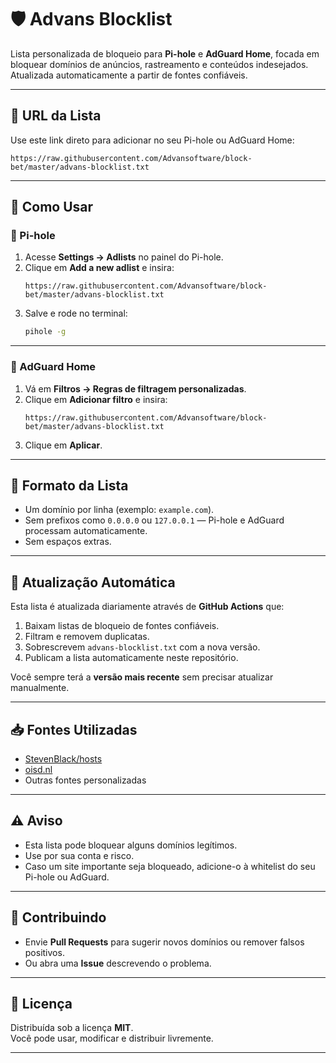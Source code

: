 # 🛡️ Advans Blocklist

Lista personalizada de bloqueio para **Pi-hole** e **AdGuard Home**, focada em bloquear domínios de anúncios, rastreamento e conteúdos indesejados.  
Atualizada automaticamente a partir de fontes confiáveis.

---

## 📌 URL da Lista

Use este link direto para adicionar no seu Pi-hole ou AdGuard Home:

```
https://raw.githubusercontent.com/Advansoftware/block-bet/master/advans-blocklist.txt
```

---

## 🚀 Como Usar

### 📍 Pi-hole
1. Acesse **Settings → Adlists** no painel do Pi-hole.
2. Clique em **Add a new adlist** e insira:
   ```
   https://raw.githubusercontent.com/Advansoftware/block-bet/master/advans-blocklist.txt
   ```
3. Salve e rode no terminal:
   ```bash
   pihole -g
   ```

---

### 📍 AdGuard Home
1. Vá em **Filtros → Regras de filtragem personalizadas**.
2. Clique em **Adicionar filtro** e insira:
   ```
   https://raw.githubusercontent.com/Advansoftware/block-bet/master/advans-blocklist.txt
   ```
3. Clique em **Aplicar**.

---

## 📂 Formato da Lista
- Um domínio por linha (exemplo: `example.com`).
- Sem prefixos como `0.0.0.0` ou `127.0.0.1` — Pi-hole e AdGuard processam automaticamente.
- Sem espaços extras.

---

## 🔄 Atualização Automática
Esta lista é atualizada diariamente através de **GitHub Actions** que:
1. Baixam listas de bloqueio de fontes confiáveis.
2. Filtram e removem duplicatas.
3. Sobrescrevem `advans-blocklist.txt` com a nova versão.
4. Publicam a lista automaticamente neste repositório.

Você sempre terá a **versão mais recente** sem precisar atualizar manualmente.

---

## 📥 Fontes Utilizadas
- [StevenBlack/hosts](https://github.com/StevenBlack/hosts)
- [oisd.nl](https://oisd.nl)
- Outras fontes personalizadas

---

## ⚠️ Aviso
- Esta lista pode bloquear alguns domínios legítimos.
- Use por sua conta e risco.
- Caso um site importante seja bloqueado, adicione-o à whitelist do seu Pi-hole ou AdGuard.

---

## 🤝 Contribuindo
- Envie **Pull Requests** para sugerir novos domínios ou remover falsos positivos.
- Ou abra uma **Issue** descrevendo o problema.

---

## 📄 Licença
Distribuída sob a licença **MIT**.  
Você pode usar, modificar e distribuir livremente.

---
